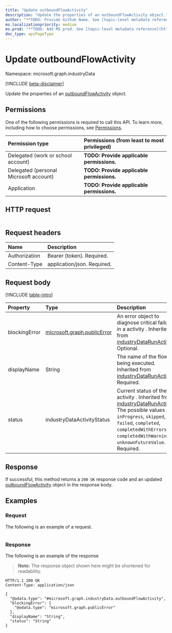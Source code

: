 ```yaml
---
title: "Update outboundFlowActivity"
description: "Update the properties of an outboundFlowActivity object."
author: "**TODO: Provide Github Name. See [topic-level metadata reference](https://aka.ms/msgo?pagePath=API/Document/Guidelines/Metadata)**"
ms.localizationpriority: medium
ms.prod: "**TODO: Add MS prod. See [topic-level metadata reference](https://aka.ms/msgo?pagePath=API/Document/Guidelines/Metadata)**"
doc_type: apiPageType
---
```


# Update outboundFlowActivity
Namespace: microsoft.graph.industryData

[!INCLUDE [beta-disclaimer](../../includes/beta-disclaimer.md)]

Update the properties of an [outboundFlowActivity](../resources/industrydata-outboundflowactivity.md) object.

## Permissions
One of the following permissions is required to call this API. To learn more, including how to choose permissions, see [Permissions](/graph/permissions-reference).

|Permission type|Permissions (from least to most privileged)|
|:---|:---|
|Delegated (work or school account)|**TODO: Provide applicable permissions.**|
|Delegated (personal Microsoft account)|**TODO: Provide applicable permissions.**|
|Application|**TODO: Provide applicable permissions.**|

## HTTP request

<!-- {
  "blockType": "ignored"
}
-->
``` http
```

## Request headers
|Name|Description|
|:---|:---|
|Authorization|Bearer {token}. Required.|
|Content-Type|application/json. Required.|

## Request body
[!INCLUDE [table-intro](../../includes/update-property-table-intro.md)]


|Property|Type|Description|
|:---|:---|:---|
|blockingError|[microsoft.graph.publicError](../resources/publicerror.md)|An error object to diagnose critical failures in a activity . Inherited from [industryDataRunActivity](../resources/industrydata-industrydatarunactivity.md). Optional.|
|displayName|String|The name of the flow being executed. Inherited from [industryDataRunActivity](../resources/industrydata-industrydatarunactivity.md). Required.|
|status|industryDataActivityStatus|Current status of the activity . Inherited from [industryDataRunActivity](../resources/industrydata-industrydatarunactivity.md). The possible values are: `inProgress`, `skipped`, `failed`, `completed`, `completedWithErrors`, `completedWithWarnings`, `unknownFutureValue`. Required.|



## Response

If successful, this method returns a `200 OK` response code and an updated [outboundFlowActivity](../resources/industrydata-outboundflowactivity.md) object in the response body.

## Examples

### Request
The following is an example of a request.
<!-- {
  "blockType": "request",
  "name": "update_outboundflowactivity"
}
-->
``` http

```


### Response
The following is an example of the response
>**Note:** The response object shown here might be shortened for readability.
<!-- {
  "blockType": "response",
  "truncated": true
}
-->
``` http
HTTP/1.1 200 OK
Content-Type: application/json

{
  "@odata.type": "#microsoft.graph.industryData.outboundFlowActivity",
  "blockingError": {
    "@odata.type": "microsoft.graph.publicError"
  },
  "displayName": "String",
  "status": "String"
}
```

